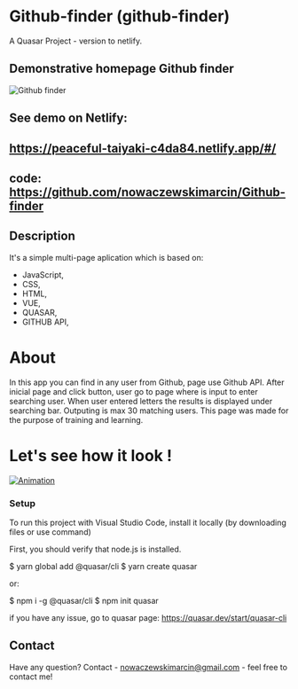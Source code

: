 # Github-finder (github-finder)

A Quasar Project - version to netlify.

## Demonstrative homepage Github finder

![Github finder](https://i.imgur.com/xsUaaW0.png)

## See demo on Netlify: 

## https://peaceful-taiyaki-c4da84.netlify.app/#/


## code: https://github.com/nowaczewskimarcin/Github-finder
## Description 
It's a simple multi-page aplication which is based on:
* JavaScript,
* CSS,
* HTML,
* VUE,
* QUASAR,
* GITHUB API,

# About
In this app you can find in any user from Github, page use Github API.
After inicial page and click button, user go to page where is input to enter searching user.
When user entered letters the results is displayed under searching bar. Outputing is max 30 matching users.
This page was made for the purpose of training and learning.

# Let's see how it look !
[![Animation](https://i.im.ge/2022/08/25/Oj9QV6.Animation.md.gif)](https://im.ge/i/Oj9QV6)


### Setup
To run this project with Visual Studio Code, install it locally (by downloading files or use command)

First, you should verify that node.js is installed.

$ yarn global add @quasar/cli
$ yarn create quasar

 or:

$ npm i -g @quasar/cli
$ npm init quasar

if you have any issue, go to quasar page: https://quasar.dev/start/quasar-cli

## Contact
Have any question? Contact -  nowaczewskimarcin@gmail.com - feel free to contact me!
